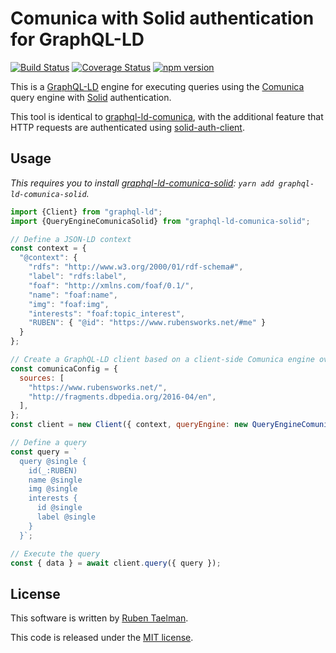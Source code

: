 # Comunica with Solid authentication for GraphQL-LD

[![Build Status](https://travis-ci.org/rubensworks/graphql-ld-comunica-solid.js.svg?branch=master)](https://travis-ci.org/rubensworks/graphql-ld-comunica-solid.js)
[![Coverage Status](https://coveralls.io/repos/github/rubensworks/graphql-ld-comunica-solid.js/badge.svg?branch=master)](https://coveralls.io/github/rubensworks/graphql-ld-comunica-solid.js?branch=master)
[![npm version](https://badge.fury.io/js/graphql-ld-comunica-solid.svg)](https://www.npmjs.com/package/graphql-ld-comunica-solid)

This is a [GraphQL-LD](https://github.com/rubensworks/graphql-ld.js) engine for executing queries
using the [Comunica](https://github.com/comunica/comunica) query engine
with [Solid](https://solid.mit.edu/) authentication.

This tool is identical to [graphql-ld-comunica](https://github.com/rubensworks/GraphQL-LD-Comunica-Solid.js),
with the additional feature that HTTP requests are authenticated using [solid-auth-client](https://github.com/solid/solid-auth-client/).

## Usage

_This requires you to install [graphql-ld-comunica-solid](https://github.com/rubensworks/graphql-ld-comunica-solid.js): `yarn add graphql-ld-comunica-solid`._

```javascript
import {Client} from "graphql-ld";
import {QueryEngineComunicaSolid} from "graphql-ld-comunica-solid";

// Define a JSON-LD context
const context = {
  "@context": {
    "rdfs": "http://www.w3.org/2000/01/rdf-schema#",
    "label": "rdfs:label",
    "foaf": "http://xmlns.com/foaf/0.1/",
    "name": "foaf:name",
    "img": "foaf:img",
    "interests": "foaf:topic_interest",
    "RUBEN": { "@id": "https://www.rubensworks.net/#me" }
  }
};

// Create a GraphQL-LD client based on a client-side Comunica engine over 3 sources
const comunicaConfig = {
  sources: [
    "https://www.rubensworks.net/",
    "http://fragments.dbpedia.org/2016-04/en",
  ],
};
const client = new Client({ context, queryEngine: new QueryEngineComunicaSolid(comunicaConfig) });

// Define a query
const query = `
  query @single {
    id(_:RUBEN)
    name @single
    img @single
    interests {
      id @single
      label @single
    }
  }`;

// Execute the query
const { data } = await client.query({ query });
```

## License
This software is written by [Ruben Taelman](http://rubensworks.net/).

This code is released under the [MIT license](http://opensource.org/licenses/MIT).
